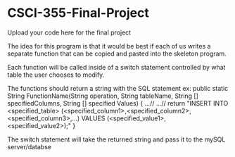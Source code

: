 # CSCI-355-Final-Project
Upload your code here for the final project

The idea for this program is that it would be best if each of us writes a separate function that can be copied and pasted into the skeleton program.

Each function will be called inside of a switch statement controlled by what table the user chooses to modify.

The functions should return a string with the SQL statement
  ex: 
  public static String FunctionName(String operation, String tableName, String [] specifiedColumns, String [] specified Values) {
    ...//
    ...//
    return "INSERT INTO <specified_table> (<specified_column1>,<specified_column2>,<specified_column3>,...) VALUES (<specified_value1>,<specified_value2>);"
  }

The switch statement will take the returned string and pass it to the mySQL server/databse
